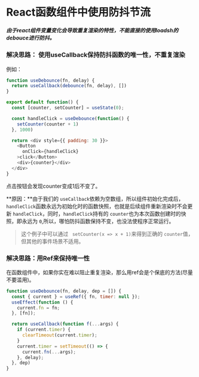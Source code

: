 # React函数组件中使用防抖节流

##### 由于react组件变量变化会导致重复渲染的特性，不能直接的使用loadsh的debouce进行防抖。

### 解决思路： 使用useCallback保持防抖函数的唯一性，不重复渲染

例如：

```js
function useDebounce(fn, delay) {
  return useCallback(debounce(fn, delay), [])
}

export default function() {
  const [counter, setCounter] = useState(0);

  const handleClick = useDebounce(function() {
    setCounter(counter + 1)
  }, 1000)

  return <div style={{ padding: 30 }}>
    <Button
      onClick={handleClick}
    >click</Button>
    <div>{counter}</div>
  </div>
}
```

点击按钮会发现counter变成1后不变了。

**原因：**由于我们的 `useCallback`依赖为空数组，所以组件初始化完成后，`handleClick`函数永远为初始化时的函数快照，也就是后续组件重新渲染时不会更新 `handleClick`，同时，`handleClick`持有的 `counter`也为本次函数创建时的快照，即永远为 `0`,所以，哪怕防抖函数保持不变，也没法使程序正常运行。

> 这个例子中可以通过 ` setCounter(x => x + 1)`来得到正确的 `counter`值，但其他的事件场景不适用。

### 解决思路：用Ref来保持唯一性

在函数组件中，如果你实在难以阻止重复渲染，那么用ref会是个保底的方法(尽量不要滥用)。

```js
function useDebounce(fn, delay, dep = []) {
  const { current } = useRef({ fn, timer: null });
  useEffect(function () {
    current.fn = fn;
  }, [fn]);

  return useCallback(function f(...args) {
    if (current.timer) {
      clearTimeout(current.timer);
    }
    current.timer = setTimeout(() => {
      current.fn(...args);
    }, delay);
  }, dep)
}
```
